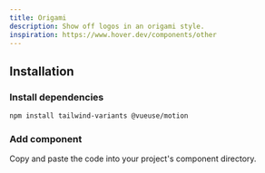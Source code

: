 ```yaml
---
title: Origami
description: Show off logos in an origami style.
inspiration: https://www.hover.dev/components/other
---
```


<ComponentPreview name="Origami" />

## Installation

<Steps>

### Install dependencies

```bash
npm install tailwind-variants @vueuse/motion
```

### Add component

Copy and paste the code into your project's component directory.

<ComponentCode name="Origami" type="ui" />

</Steps>

